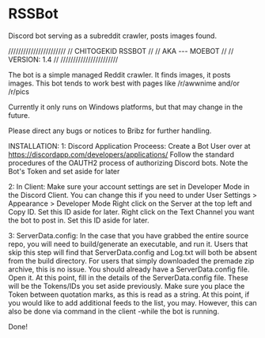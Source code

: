 # RSSBot
Discord bot serving as a subreddit crawler, posts images found.

///////////////////////
// CHITOGEKID RSSBOT //
//  AKA --- MOEBOT   //
//   VERSION: 1.4    //
///////////////////////

The bot is a simple managed Reddit crawler. It finds images, it posts images. 
This bot tends to work best with pages like /r/awwnime and/or /r/pics

Currently it only runs on Windows platforms, but that may change in the future.

Please direct any bugs or notices to Bribz for further handling.

INSTALLATION:
1: Discord Application Proceess:
Create a Bot User over at https://discordapp.com/developers/applications/
Follow the standard procedures of the OAUTH2 process of authorizing Discord bots. 
Note the Bot's Token and set aside for later

2: In Client:
Make sure your account settings are set in Developer Mode in the Discord Client. 
You can change this if you need to under User Settings > Appearance > Developer Mode
Right click on the Server at the top left and Copy ID. Set this ID aside for later.
Right click on the Text Channel you want the bot to post in. Set this ID aside for later.

3: ServerData.config:
In the case that you have grabbed the entire source repo, you will need to build/generate an executable, and run it. 
Users that skip this step will find that ServerData.config and Log.txt will both be absent from the build directory. 
For users that simply downloaded the premade zip archive, this is no issue. You should already have a ServerData.config file. Open it.
At this point, fill in the details of the ServerData.config file. These will be the Tokens/IDs you set aside previously. 
Make sure you place the Token between quotation marks, as this is read as a string.
At this point, if you would like to add additional feeds to the list, you may. However, this can also be done via command in the client -while the bot is running.

Done!
